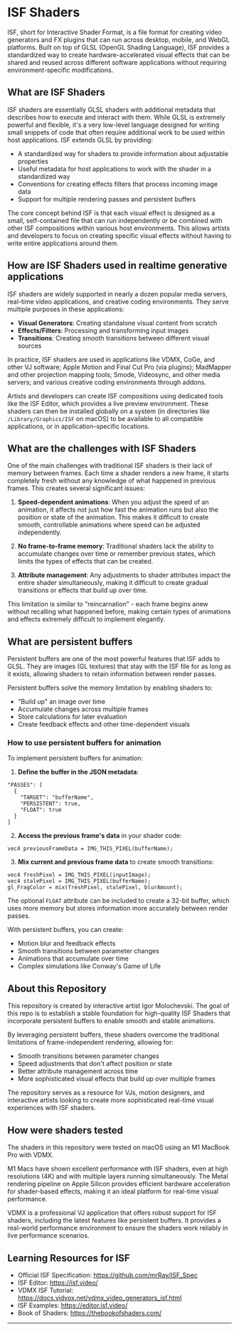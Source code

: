 # ISF Shaders

ISF, short for Interactive Shader Format, is a file format for creating video generators and FX plugins that can run across desktop, mobile, and WebGL platforms. Built on top of GLSL (OpenGL Shading Language), ISF provides a standardized way to create hardware-accelerated visual effects that can be shared and reused across different software applications without requiring environment-specific modifications.

## What are ISF Shaders

ISF shaders are essentially GLSL shaders with additional metadata that describes how to execute and interact with them. While GLSL is extremely powerful and flexible, it's a very low-level language designed for writing small snippets of code that often require additional work to be used within host applications. ISF extends GLSL by providing:

- A standardized way for shaders to provide information about adjustable properties
- Useful metadata for host applications to work with the shader in a standardized way
- Conventions for creating effects filters that process incoming image data
- Support for multiple rendering passes and persistent buffers

The core concept behind ISF is that each visual effect is designed as a small, self-contained file that can run independently or be combined with other ISF compositions within various host environments. This allows artists and developers to focus on creating specific visual effects without having to write entire applications around them.

## How are ISF Shaders used in realtime generative applications

ISF shaders are widely supported in nearly a dozen popular media servers, real-time video applications, and creative coding environments. They serve multiple purposes in these applications:

- **Visual Generators**: Creating standalone visual content from scratch
- **Effects/Filters**: Processing and transforming input images
- **Transitions**: Creating smooth transitions between different visual sources

In practice, ISF shaders are used in applications like VDMX, CoGe, and other VJ software; Apple Motion and Final Cut Pro (via plugins); MadMapper and other projection mapping tools; Smode, Videosync, and other media servers; and various creative coding environments through addons.

Artists and developers can create ISF compositions using dedicated tools like the ISF Editor, which provides a live preview environment. These shaders can then be installed globally on a system (in directories like `/Library/Graphics/ISF` on macOS) to be available to all compatible applications, or in application-specific locations.

## What are the challenges with ISF Shaders

One of the main challenges with traditional ISF shaders is their lack of memory between frames. Each time a shader renders a new frame, it starts completely fresh without any knowledge of what happened in previous frames. This creates several significant issues:

1. **Speed-dependent animations**: When you adjust the speed of an animation, it affects not just how fast the animation runs but also the position or state of the animation. This makes it difficult to create smooth, controllable animations where speed can be adjusted independently.

2. **No frame-to-frame memory**: Traditional shaders lack the ability to accumulate changes over time or remember previous states, which limits the types of effects that can be created.

3. **Attribute management**: Any adjustments to shader attributes impact the entire shader simultaneously, making it difficult to create gradual transitions or effects that build up over time.

This limitation is similar to "reincarnation" - each frame begins anew without recalling what happened before, making certain types of animations and effects extremely difficult to implement elegantly.

## What are persistent buffers

Persistent buffers are one of the most powerful features that ISF adds to GLSL. They are images (GL textures) that stay with the ISF file for as long as it exists, allowing shaders to retain information between render passes.

Persistent buffers solve the memory limitation by enabling shaders to:
- "Build up" an image over time
- Accumulate changes across multiple frames
- Store calculations for later evaluation
- Create feedback effects and other time-dependent visuals

### How to use persistent buffers for animation

To implement persistent buffers for animation:

1. **Define the buffer in the JSON metadata**:
```
"PASSES": [
  {
    "TARGET": "bufferName",
    "PERSISTENT": true,
    "FLOAT": true
  }
]
```

2. **Access the previous frame's data** in your shader code:
```
vec4 previousFrameData = IMG_THIS_PIXEL(bufferName);
```

3. **Mix current and previous frame data** to create smooth transitions:
```
vec4 freshPixel = IMG_THIS_PIXEL(inputImage);
vec4 stalePixel = IMG_THIS_PIXEL(bufferName);
gl_FragColor = mix(freshPixel, stalePixel, blurAmount);
```

The optional `FLOAT` attribute can be included to create a 32-bit buffer, which uses more memory but stores information more accurately between render passes.

With persistent buffers, you can create:
- Motion blur and feedback effects
- Smooth transitions between parameter changes
- Animations that accumulate over time
- Complex simulations like Conway's Game of Life

## About this Repository

This repository is created by interactive artist Igor Molochevski. The goal of this repo is to establish a stable foundation for high-quality ISF Shaders that incorporate persistent buffers to enable smooth and stable animations.

By leveraging persistent buffers, these shaders overcome the traditional limitations of frame-independent rendering, allowing for:
- Smooth transitions between parameter changes
- Speed adjustments that don't affect position or state
- Better attribute management across time
- More sophisticated visual effects that build up over multiple frames

The repository serves as a resource for VJs, motion designers, and interactive artists looking to create more sophisticated real-time visual experiences with ISF shaders.

## How were shaders tested

The shaders in this repository were tested on macOS using an M1 MacBook Pro with VDMX. 

M1 Macs have shown excellent performance with ISF shaders, even at high resolutions (4K) and with multiple layers running simultaneously. The Metal rendering pipeline on Apple Silicon provides efficient hardware acceleration for shader-based effects, making it an ideal platform for real-time visual performance.

VDMX is a professional VJ application that offers robust support for ISF shaders, including the latest features like persistent buffers. It provides a real-world performance environment to ensure the shaders work reliably in live performance scenarios.

## Learning Resources for ISF

- Official ISF Specification: https://github.com/mrRay/ISF_Spec
- ISF Editor: https://isf.video/
- VDMX ISF Tutorial: https://docs.vidvox.net/vdmx_video_generators_isf.html
- ISF Examples: https://editor.isf.video/
- Book of Shaders: https://thebookofshaders.com/

---

